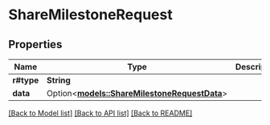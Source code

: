 # ShareMilestoneRequest

## Properties

Name | Type | Description | Notes
------------ | ------------- | ------------- | -------------
**r#type** | **String** |  | 
**data** | Option<[**models::ShareMilestoneRequestData**](shareMilestone_request_data.md)> |  | [optional]

[[Back to Model list]](../README.md#documentation-for-models) [[Back to API list]](../README.md#documentation-for-api-endpoints) [[Back to README]](../README.md)


